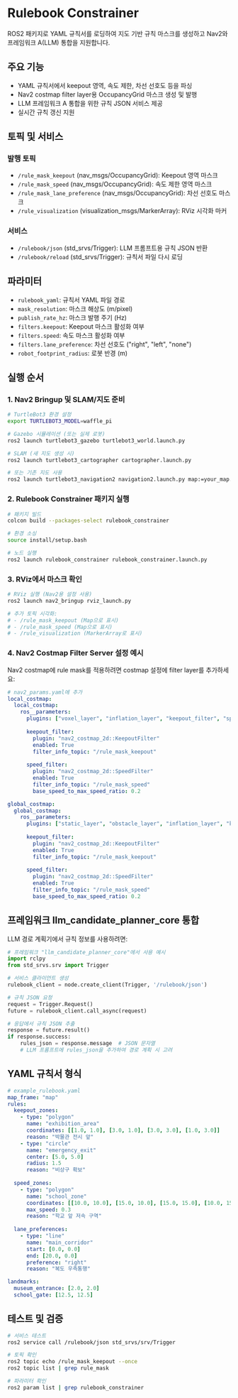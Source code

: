 # Rulebook Constrainer

ROS2 패키지로 YAML 규칙서를 로딩하여 지도 기반 규칙 마스크를 생성하고 Nav2와 프레임워크 A(LLM) 통합을 지원합니다.

## 주요 기능

- YAML 규칙서에서 keepout 영역, 속도 제한, 차선 선호도 등을 파싱
- Nav2 costmap filter layer용 OccupancyGrid 마스크 생성 및 발행
- LLM 프레임워크 A 통합을 위한 규칙 JSON 서비스 제공
- 실시간 규칙 갱신 지원

## 토픽 및 서비스

### 발행 토픽
- `/rule_mask_keepout` (nav_msgs/OccupancyGrid): Keepout 영역 마스크
- `/rule_mask_speed` (nav_msgs/OccupancyGrid): 속도 제한 영역 마스크
- `/rule_mask_lane_preference` (nav_msgs/OccupancyGrid): 차선 선호도 마스크
- `/rule_visualization` (visualization_msgs/MarkerArray): RViz 시각화 마커

### 서비스
- `/rulebook/json` (std_srvs/Trigger): LLM 프롬프트용 규칙 JSON 반환
- `/rulebook/reload` (std_srvs/Trigger): 규칙서 파일 다시 로딩

## 파라미터

- `rulebook_yaml`: 규칙서 YAML 파일 경로
- `mask_resolution`: 마스크 해상도 (m/pixel)
- `publish_rate_hz`: 마스크 발행 주기 (Hz)
- `filters.keepout`: Keepout 마스크 활성화 여부
- `filters.speed`: 속도 마스크 활성화 여부
- `filters.lane_preference`: 차선 선호도 ("right", "left", "none")
- `robot_footprint_radius`: 로봇 반경 (m)

## 실행 순서

### 1. Nav2 Bringup 및 SLAM/지도 준비
```bash
# TurtleBot3 환경 설정
export TURTLEBOT3_MODEL=waffle_pi

# Gazebo 시뮬레이션 (또는 실제 로봇)
ros2 launch turtlebot3_gazebo turtlebot3_world.launch.py

# SLAM (새 지도 생성 시)
ros2 launch turtlebot3_cartographer cartographer.launch.py

# 또는 기존 지도 사용
ros2 launch turtlebot3_navigation2 navigation2.launch.py map:=your_map.yaml
```

### 2. Rulebook Constrainer 패키지 실행
```bash
# 패키지 빌드
colcon build --packages-select rulebook_constrainer

# 환경 소싱
source install/setup.bash

# 노드 실행
ros2 launch rulebook_constrainer rulebook_constrainer.launch.py
```

### 3. RViz에서 마스크 확인
```bash
# RViz 실행 (Nav2용 설정 사용)
ros2 launch nav2_bringup rviz_launch.py

# 추가 토픽 시각화:
# - /rule_mask_keepout (Map으로 표시)
# - /rule_mask_speed (Map으로 표시)
# - /rule_visualization (MarkerArray로 표시)
```

### 4. Nav2 Costmap Filter Server 설정 예시

Nav2 costmap에 rule mask를 적용하려면 costmap 설정에 filter layer를 추가하세요:

```yaml
# nav2_params.yaml에 추가
local_costmap:
  local_costmap:
    ros__parameters:
      plugins: ["voxel_layer", "inflation_layer", "keepout_filter", "speed_filter"]
      
      keepout_filter:
        plugin: "nav2_costmap_2d::KeepoutFilter"
        enabled: True
        filter_info_topic: "/rule_mask_keepout"
        
      speed_filter:
        plugin: "nav2_costmap_2d::SpeedFilter"
        enabled: True
        filter_info_topic: "/rule_mask_speed"
        base_speed_to_max_speed_ratio: 0.2

global_costmap:
  global_costmap:
    ros__parameters:
      plugins: ["static_layer", "obstacle_layer", "inflation_layer", "keepout_filter", "speed_filter"]
      
      keepout_filter:
        plugin: "nav2_costmap_2d::KeepoutFilter"
        enabled: True
        filter_info_topic: "/rule_mask_keepout"
        
      speed_filter:
        plugin: "nav2_costmap_2d::SpeedFilter"
        enabled: True
        filter_info_topic: "/rule_mask_speed"
        base_speed_to_max_speed_ratio: 0.2
```

## 프레임워크 llm_candidate_planner_core 통합

LLM 경로 계획기에서 규칙 정보를 사용하려면:

```python
# 프레임워크 "llm_candidate_planner_core"에서 사용 예시
import rclpy
from std_srvs.srv import Trigger

# 서비스 클라이언트 생성
rulebook_client = node.create_client(Trigger, '/rulebook/json')

# 규칙 JSON 요청
request = Trigger.Request()
future = rulebook_client.call_async(request)

# 응답에서 규칙 JSON 추출
response = future.result()
if response.success:
    rules_json = response.message  # JSON 문자열
    # LLM 프롬프트에 rules_json을 추가하여 경로 계획 시 고려
```

## YAML 규칙서 형식

```yaml
# example_rulebook.yaml
map_frame: "map"
rules:
  keepout_zones:
    - type: "polygon"
      name: "exhibition_area"
      coordinates: [[1.0, 1.0], [3.0, 1.0], [3.0, 3.0], [1.0, 3.0]]
      reason: "박물관 전시 앞"
    - type: "circle"
      name: "emergency_exit"
      center: [5.0, 5.0]
      radius: 1.5
      reason: "비상구 확보"
  
  speed_zones:
    - type: "polygon"
      name: "school_zone"
      coordinates: [[10.0, 10.0], [15.0, 10.0], [15.0, 15.0], [10.0, 15.0]]
      max_speed: 0.3
      reason: "학교 앞 저속 구역"
  
  lane_preferences:
    - type: "line"
      name: "main_corridor"
      start: [0.0, 0.0]
      end: [20.0, 0.0]
      preference: "right"
      reason: "복도 우측통행"

landmarks:
  museum_entrance: [2.0, 2.0]
  school_gate: [12.5, 12.5]
```

## 테스트 및 검증

```bash
# 서비스 테스트
ros2 service call /rulebook/json std_srvs/srv/Trigger

# 토픽 확인
ros2 topic echo /rule_mask_keepout --once
ros2 topic list | grep rule_mask

# 파라미터 확인
ros2 param list | grep rulebook_constrainer
```

